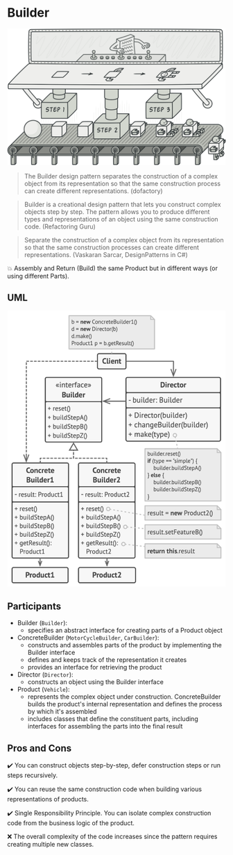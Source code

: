 # Builder

![builder-en-2x](images/builder-en-2x.png)

> The Builder design pattern separates the construction of a complex object from its representation so that the same construction process can create different representations. (dofactory)

> Builder is a creational design pattern that lets you construct complex objects step by step. The pattern allows you to produce different types and representations of an object using the same construction code. (Refactoring Guru)

> Separate the construction of a complex object from its representation so that the same construction processes can create different representations. (Vaskaran Sarcar, DesignPatterns in C#)

:boom: Assembly and Return (Build) the same Product but in different ways (or using different Parts).

## UML

![builder-structure-2x](images/builder-structure-2x.png)

## Participants

* Builder (`Builder`):
	* specifies an abstract interface for creating parts of a Product object
* ConcreteBuilder (`MotorCycleBuilder`, `CarBuilder`): 
	* constructs and assembles parts of the product by implementing the Builder interface
	* defines and keeps track of the representation it creates
	* provides an interface for retrieving the product
* Director (`Director`):
	* constructs an object using the Builder interface
* Product (`Vehicle`): 
	* represents the complex object under construction. ConcreteBuilder builds the product's internal representation and defines the process by which it's assembled
	* includes classes that define the constituent parts, including interfaces for assembling the parts into the final result

## Pros and Cons

<!-- Pros -->

:heavy_check_mark: You can construct objects step-by-step, defer construction steps or run steps recursively.

:heavy_check_mark: You can reuse the same construction code when building various representations of products.

:heavy_check_mark: Single Responsibility Principle. You can isolate complex construction code from the business logic of the product.

<!-- Cons -->

:x: The overall complexity of the code increases since the pattern requires creating multiple new classes.